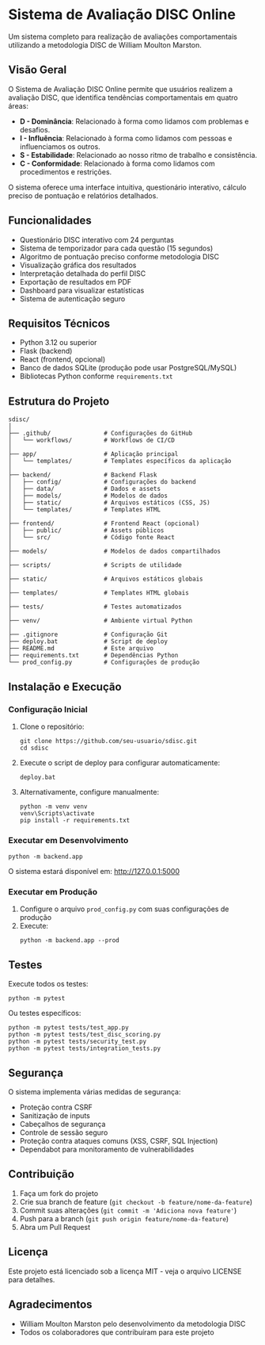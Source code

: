 # Sistema de Avaliação DISC Online

Um sistema completo para realização de avaliações comportamentais utilizando a metodologia DISC de William Moulton Marston.

## Visão Geral

O Sistema de Avaliação DISC Online permite que usuários realizem a avaliação DISC, que identifica tendências comportamentais em quatro áreas:

- **D - Dominância**: Relacionado à forma como lidamos com problemas e desafios.
- **I - Influência**: Relacionado à forma como lidamos com pessoas e influenciamos os outros.
- **S - Estabilidade**: Relacionado ao nosso ritmo de trabalho e consistência.
- **C - Conformidade**: Relacionado à forma como lidamos com procedimentos e restrições.

O sistema oferece uma interface intuitiva, questionário interativo, cálculo preciso de pontuação e relatórios detalhados.

## Funcionalidades

- Questionário DISC interativo com 24 perguntas
- Sistema de temporizador para cada questão (15 segundos)
- Algoritmo de pontuação preciso conforme metodologia DISC
- Visualização gráfica dos resultados
- Interpretação detalhada do perfil DISC
- Exportação de resultados em PDF
- Dashboard para visualizar estatísticas
- Sistema de autenticação seguro

## Requisitos Técnicos

- Python 3.12 ou superior
- Flask (backend)
- React (frontend, opcional)
- Banco de dados SQLite (produção pode usar PostgreSQL/MySQL)
- Bibliotecas Python conforme `requirements.txt`

## Estrutura do Projeto

```
sdisc/
│
├── .github/               # Configurações do GitHub
│   └── workflows/         # Workflows de CI/CD
│
├── app/                   # Aplicação principal
│   └── templates/         # Templates específicos da aplicação
│
├── backend/               # Backend Flask
│   ├── config/            # Configurações do backend
│   ├── data/              # Dados e assets
│   ├── models/            # Modelos de dados
│   ├── static/            # Arquivos estáticos (CSS, JS)
│   └── templates/         # Templates HTML
│
├── frontend/              # Frontend React (opcional)
│   ├── public/            # Assets públicos
│   └── src/               # Código fonte React
│
├── models/                # Modelos de dados compartilhados
│
├── scripts/               # Scripts de utilidade
│
├── static/                # Arquivos estáticos globais
│
├── templates/             # Templates HTML globais
│
├── tests/                 # Testes automatizados
│
├── venv/                  # Ambiente virtual Python
│
├── .gitignore             # Configuração Git
├── deploy.bat             # Script de deploy
├── README.md              # Este arquivo
├── requirements.txt       # Dependências Python
└── prod_config.py         # Configurações de produção
```

## Instalação e Execução

### Configuração Inicial

1. Clone o repositório:
   ```
   git clone https://github.com/seu-usuario/sdisc.git
   cd sdisc
   ```

2. Execute o script de deploy para configurar automaticamente:
   ```
   deploy.bat
   ```

3. Alternativamente, configure manualmente:
   ```
   python -m venv venv
   venv\Scripts\activate
   pip install -r requirements.txt
   ```

### Executar em Desenvolvimento

```
python -m backend.app
```

O sistema estará disponível em: http://127.0.0.1:5000

### Executar em Produção

1. Configure o arquivo `prod_config.py` com suas configurações de produção
2. Execute:
   ```
   python -m backend.app --prod
   ```

## Testes

Execute todos os testes:
```
python -m pytest
```

Ou testes específicos:
```
python -m pytest tests/test_app.py
python -m pytest tests/test_disc_scoring.py
python -m pytest tests/security_test.py
python -m pytest tests/integration_tests.py
```

## Segurança

O sistema implementa várias medidas de segurança:
- Proteção contra CSRF
- Sanitização de inputs
- Cabeçalhos de segurança
- Controle de sessão seguro
- Proteção contra ataques comuns (XSS, CSRF, SQL Injection)
- Dependabot para monitoramento de vulnerabilidades

## Contribuição

1. Faça um fork do projeto
2. Crie sua branch de feature (`git checkout -b feature/nome-da-feature`)
3. Commit suas alterações (`git commit -m 'Adiciona nova feature'`)
4. Push para a branch (`git push origin feature/nome-da-feature`)
5. Abra um Pull Request

## Licença

Este projeto está licenciado sob a licença MIT - veja o arquivo LICENSE para detalhes.

## Agradecimentos

- William Moulton Marston pelo desenvolvimento da metodologia DISC
- Todos os colaboradores que contribuíram para este projeto
